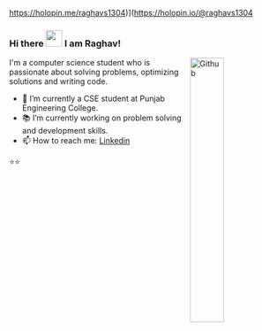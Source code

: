 <!--### Hi👋 I am Raghav!


**RAGHAVS1304/RAGHAVS1304** is a ✨ _special_ ✨ repository because its `README.md` (this file) appears on your GitHub profile.

Here are some ideas to get you started:

- 🔭 I’m currently working on ...
- 🌱 I’m currently learning ...
- 👯 I’m looking to collaborate on ...
- 🤔 I’m looking for help with ...
- 💬 Ask me about ...
- 📫 How to reach me: ...
- 😄 Pronouns: ...
- ⚡ Fun fact: ...
-->
https://holopin.me/raghavs1304)](https://holopin.io/@raghavs1304
### Hi there <img src="https://raw.githubusercontent.com/iampavangandhi/iampavangandhi/master/gifs/Hi.gif" width="30px"> I am Raghav!

<img width="35%" align="right" alt="Github" src="https://user-images.githubusercontent.com/48678280/88862734-4903af80-d201-11ea-968b-9c939d88a37c.gif" />

I'm a computer science student who is passionate about solving problems, optimizing solutions and writing code.

- 🔭 I’m currently a CSE student at Punjab Engineering College.
- 📚 I’m currently working on problem solving and development skills.
- 📫 How to reach me: [Linkedin](https://www.linkedin.com/in/raghav-sharma-0b8785270/)

⭐️⭐️

